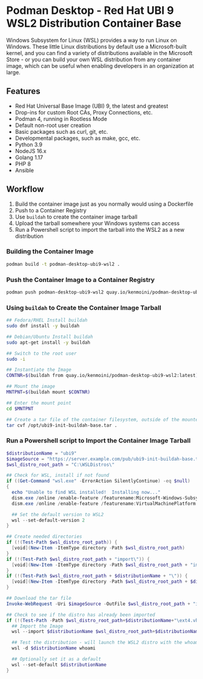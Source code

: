 # Podman Desktop - Red Hat UBI 9 WSL2 Distribution Container Base

Windows Subsystem for Linux (WSL) provides a way to run Linux on Windows.  These little Linux distributions by default use a Microsoft-built kernel, and you can find a variety of distributions available in the Microsoft Store - or you can build your own WSL distribution from any container image, which can be useful when enabling developers in an organization at large.

## Features

- Red Hat Universal Base Image (UBI) 9, the latest and greatest
- Drop-ins for custom Root CAs, Proxy Connections, etc.
- Podman 4, running in Rootless Mode
- Default non-root user creation
- Basic packages such as curl, git, etc.
- Developmental packages, such as make, gcc, etc.
- Python 3.9
- NodeJS 16.x
- Golang 1.17
- PHP 8
- Ansible

## Workflow

1. Build the container image just as you normally would using a Dockerfile
2. Push to a Container Registry
3. Use `buildah` to create the container image tarball
4. Upload the tarball somewhere your Windows systems can access
5. Run a Powershell script to import the tarball into the WSL2 as a new distribution

### Building the Container Image

```bash
podman build -t podman-desktop-ubi9-wsl2 .
```

### Push the Container Image to a Container Registry

```bash
podman push podman-desktop-ubi9-wsl2 quay.io/kenmoini/podman-desktop-ubi9-wsl2:latest
```

### Using `buildah` to Create the Container Image Tarball

```bash
## Fedora/RHEL Install buildah
sudo dnf install -y buildah

## Debian/Ubuntu Install buildah
sudo apt-get install -y buildah

## Switch to the root user
sudo -i

## Instantiate the Image
CONTNR=$(buildah from quay.io/kenmoini/podman-desktop-ubi9-wsl2:latest)

## Mount the image
MNTPNT=$(buildah mount $CONTNR)

## Enter the mount point
cd $MNTPNT

## Create a tar file of the container filesystem, outside of the mounted filesystem
tar cvf /opt/ubi9-init-buildah-base.tar .
```

### Run a Powershell script to Import the Container Image Tarball

```powershell
$distributionName = "ubi9"
$imageSource = "https://server.example.com/pub/ubi9-init-buildah-base.tar"
$wsl_distro_root_path = "C:\WSLDistros\"

## Check for WSL, install if not found
if ((Get-Command "wsl.exe" -ErrorAction SilentlyContinue) -eq $null) 
{
  echo "Unable to find WSL installed!  Installing now..."
  dism.exe /online /enable-feature /featurename:Microsoft-Windows-Subsystem-Linux /all /norestart
  dism.exe /online /enable-feature /featurename:VirtualMachinePlatform /all /norestart

  ## Set the default version to WSL2
  wsl --set-default-version 2
}

## Create needed directories
if (!(Test-Path $wsl_distro_root_path)) {
  [void](New-Item -ItemType directory -Path $wsl_distro_root_path)
}
if (!(Test-Path $wsl_distro_root_path + "import\")) {
  [void](New-Item -ItemType directory -Path $wsl_distro_root_path + "import\")
}
if (!(Test-Path $wsl_distro_root_path + $distributionName + "\")) {
  [void](New-Item -ItemType directory -Path $wsl_distro_root_path + $distributionName + "\")
}

## Download the tar file
Invoke-WebRequest -Uri $imageSource -OutFile $wsl_distro_root_path + "import\" + $distributionName + ".tar"

## Check to see if the distro has already been imported
if (!(Test-Path -Path $wsl_distro_root_path+$distributionName+"\ext4.vhdx" -PathType Leaf)) {
  ## Import the Image
  wsl --import $distributionName $wsl_distro_root_path+$distributionName+"\" $wsl_distro_root_path+"import\"+$distributionName+".tar"

  ## Test the distribution - will launch the WSL2 distro with the whoami command
  wsl -d $distributionName whoami

  ## Optionally set it as a default
  wsl --set-default $distributionName
}
```
